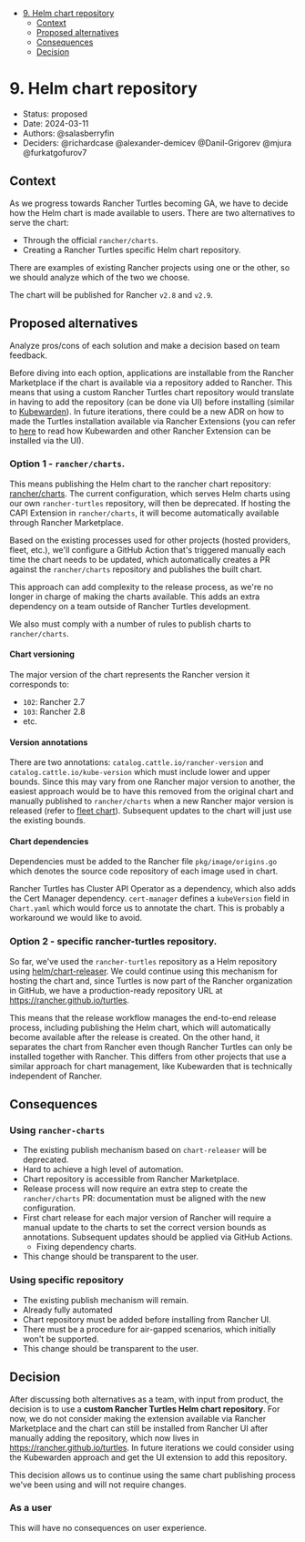 <!-- START doctoc generated TOC please keep comment here to allow auto update -->
<!-- DON'T EDIT THIS SECTION, INSTEAD RE-RUN doctoc TO UPDATE -->

- [9. Helm chart repository](#9-helm-chart-repository)
  - [Context](#context)
  - [Proposed alternatives](#proposed-alternatives)
  - [Consequences](#consequences)
  - [Decision](#decision)

<!-- END doctoc generated TOC please keep comment here to allow auto update -->

# 9. Helm chart repository

* Status: proposed
* Date: 2024-03-11
* Authors: @salasberryfin
* Deciders: @richardcase @alexander-demicev @Danil-Grigorev @mjura @furkatgofurov7

## Context

As we progress towards Rancher Turtles becoming GA, we have to decide how the Helm chart is made available to users. There are two alternatives to serve the chart:
- Through the official `rancher/charts`.
- Creating a Rancher Turtles specific Helm chart repository.

There are examples of existing Rancher projects using one or the other, so we should analyze which of the two we choose.

The chart will be published for Rancher `v2.8` and `v2.9`.

## Proposed alternatives

Analyze pros/cons of each solution and make a decision based on team feedback.

Before diving into each option, applications are installable from the Rancher Marketplace if the chart is available via a repository added to Rancher. This means that using a custom Rancher Turtles chart repository would translate in having to add the repository (can be done via UI) before installing (similar to [Kubewarden](https://github.com/kubewarden)). In future iterations, there could be a new ADR on how to made the Turtles installation available via Rancher Extensions (you can refer to [here](https://ranchermanager.docs.rancher.com/integrations-in-rancher/rancher-extensions) to read how Kubewarden and other Rancher Extension can be installed via the UI).

### Option 1 - `rancher/charts`.

This means publishing the Helm chart to the rancher chart repository: [rancher/charts](https://github.com/rancher/charts). The current configuration, which serves Helm charts using our own `rancher-turtles` repository, will then be deprecated. If hosting the CAPI Extension in `rancher/charts`, it will become automatically available through Rancher Marketplace.

Based on the existing processes used for other projects (hosted providers, fleet, etc.), we'll configure a GitHub Action that's triggered manually each time the chart needs to be updated, which automatically creates a PR against the `rancher/charts` repository and publishes the built chart.

This approach can add complexity to the release process, as we're no longer in charge of making the charts available. This adds an extra dependency on a team outside of Rancher Turtles development.

We also must comply with a number of rules to publish charts to `rancher/charts`.

#### Chart versioning

The major version of the chart represents the Rancher version it corresponds to:
- `102`: Rancher 2.7
- `103`: Rancher 2.8
- etc.

#### Version annotations

There are two annotations: `catalog.cattle.io/rancher-version` and `catalog.cattle.io/kube-version` which must include lower and upper bounds. Since this may vary from one Rancher major version to another, the easiest approach would be to have this removed from the original chart and manually published to `rancher/charts` when a new Rancher major version is released (refer to [fleet chart](https://github.com/rancher/fleet/blob/master/charts/fleet/Chart.yaml)). Subsequent updates to the chart will just use the existing bounds.

#### Chart dependencies

Dependencies must be added to the Rancher file `pkg/image/origins.go` which denotes the source code repository of each image used in chart.

Rancher Turtles has Cluster API Operator as a dependency, which also adds the Cert Manager dependency. `cert-manager` defines a `kubeVersion` field in `Chart.yaml` which would force us to annotate the chart. This is probably a workaround we would like to avoid.

### Option 2 - specific rancher-turtles repository.

So far, we've used the `rancher-turtles` repository as a Helm repository using [helm/chart-releaser](https://github.com/helm/chart-releaser). We could continue using this mechanism for hosting the chart and, since Turtles is now part of the Rancher organization in GitHub, we have a production-ready repository URL at https://rancher.github.io/turtles.

This means that the release workflow manages the end-to-end release process, including publishing the Helm chart, which will automatically become available after the release is created. On the other hand, it separates the chart from Rancher even though Rancher Turtles can only be installed together with Rancher. This differs from other projects that use a similar approach for chart management, like Kubewarden that is technically independent of Rancher.

## Consequences

### Using `rancher-charts`
- The existing publish mechanism based on `chart-releaser` will be deprecated.
- Hard to achieve a high level of automation.
- Chart repository is accessible from Rancher Marketplace.
- Release process will now require an extra step to create the `rancher/charts` PR: documentation must be aligned with the new configuration.
- First chart release for each major version of Rancher will require a manual update to the charts to set the correct version bounds as annotations. Subsequent updates should be applied via GitHub Actions.
    - Fixing dependency charts.
- This change should be transparent to the user.

### Using specific repository
- The existing publish mechanism will remain.
- Already fully automated
- Chart repository must be added before installing from Rancher UI.
- There must be a procedure for air-gapped scenarios, which initially won't be supported.
- This change should be transparent to the user.

## Decision

After discussing both alternatives as a team, with input from product, the decision is to use a **custom Rancher Turtles Helm chart repository**. For now, we do not consider making the extension available via Rancher Marketplace and the chart can still be installed from Rancher UI after manually adding the repository, which now lives in https://rancher.github.io/turtles. In future iterations we could consider using the Kubewarden approach and get the UI extension to add this repository.

This decision allows us to continue using the same chart publishing process we've been using and will not require changes.

### As a user

This will have no consequences on user experience.
